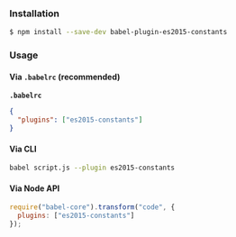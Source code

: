 ### Installation

```sh
$ npm install --save-dev babel-plugin-es2015-constants
```

### Usage

#### Via `.babelrc` (recommended)

**`.babelrc`**

```json
{
  "plugins": ["es2015-constants"]
}
```

#### Via CLI

```sh
babel script.js --plugin es2015-constants
```

#### Via Node API

```js
require("babel-core").transform("code", {
  plugins: ["es2015-constants"]
});
```
